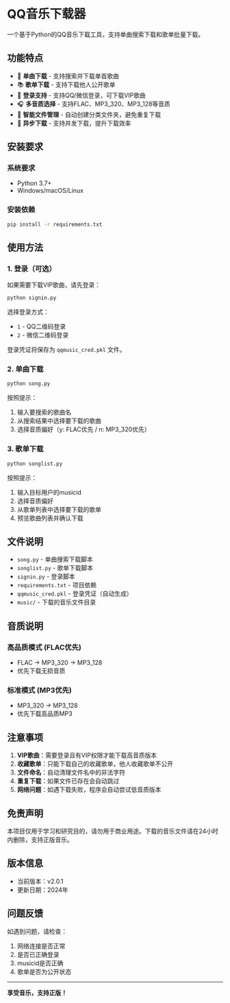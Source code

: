 # QQ音乐下载器

一个基于Python的QQ音乐下载工具，支持单曲搜索下载和歌单批量下载。

## 功能特点

- 🎵 **单曲下载** - 支持搜索并下载单首歌曲
- 📚 **歌单下载** - 支持下载他人公开歌单
- 🔐 **登录支持** - 支持QQ/微信登录，可下载VIP歌曲
- 🎧 **多音质选择** - 支持FLAC、MP3_320、MP3_128等音质
- 📁 **智能文件管理** - 自动创建分类文件夹，避免重复下载
- 🚀 **异步下载** - 支持并发下载，提升下载效率

## 安装要求

### 系统要求
- Python 3.7+
- Windows/macOS/Linux

### 安装依赖
```bash
pip install -r requirements.txt
```

## 使用方法

### 1. 登录（可选）
如果需要下载VIP歌曲，请先登录：
```bash
python signin.py
```
选择登录方式：
- `1` - QQ二维码登录
- `2` - 微信二维码登录

登录凭证将保存为 `qqmusic_cred.pkl` 文件。

### 2. 单曲下载
```bash
python song.py
```
按照提示：
1. 输入要搜索的歌曲名
2. 从搜索结果中选择要下载的歌曲
3. 选择音质偏好（y: FLAC优先 / n: MP3_320优先）

### 3. 歌单下载
```bash
python songlist.py
```
按照提示：
1. 输入目标用户的musicid
2. 选择音质偏好
3. 从歌单列表中选择要下载的歌单
4. 预览歌曲列表并确认下载

## 文件说明

- `song.py` - 单曲搜索下载脚本
- `songlist.py` - 歌单下载脚本
- `signin.py` - 登录脚本
- `requirements.txt` - 项目依赖
- `qqmusic_cred.pkl` - 登录凭证（自动生成）
- `music/` - 下载的音乐文件目录

## 音质说明

### 高品质模式 (FLAC优先)
- FLAC → MP3_320 → MP3_128
- 优先下载无损音质

### 标准模式 (MP3优先)
- MP3_320 → MP3_128
- 优先下载高品质MP3

## 注意事项

1. **VIP歌曲**：需要登录且有VIP权限才能下载高音质版本
2. **收藏歌单**：只能下载自己的收藏歌单，他人收藏歌单不公开
3. **文件命名**：自动清理文件名中的非法字符
4. **重复下载**：如果文件已存在会自动跳过
5. **网络问题**：如遇下载失败，程序会自动尝试低音质版本

## 免责声明

本项目仅用于学习和研究目的，请勿用于商业用途。下载的音乐文件请在24小时内删除，支持正版音乐。

## 版本信息

- 当前版本：v2.0.1
- 更新日期：2024年

## 问题反馈

如遇到问题，请检查：
1. 网络连接是否正常
2. 是否已正确登录
3. musicid是否正确
4. 歌单是否为公开状态

---

**享受音乐，支持正版！**